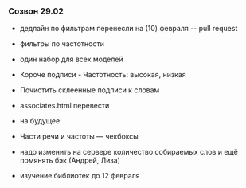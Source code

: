 ### Созвон 29.02

* дедлайн по фильтрам перенесли на (10) февраля -- pull request

* фильтры по частотности
 * один набор для всех моделей
 * Короче подписи - Частотность: высокая, низкая
 * Почистить склеенные подписи к словам

* associates.html перевести

* на будущее:
 * Части речи и частоты — чекбоксы 

* надо изменить на сервере количество собираемых слов и ещё помянять бэк (Андрей, Лиза)

* изучение библиотек до 12 февраля
